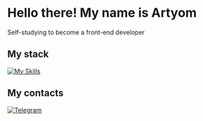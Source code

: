 # Hello there! My name is Artyom

Self-studying to become a front-end developer

## My stack

[![My Skills](https://skillicons.dev/icons?i=ts,js,html,css,sass,webpack)](https://skillicons.dev)

## My contacts

[![Telegram](https://img.shields.io/badge/Telegram-2CA5E0?style=for-the-badge&logo=telegram&logoColor=white)](https://t.me/vault_dweller13)
